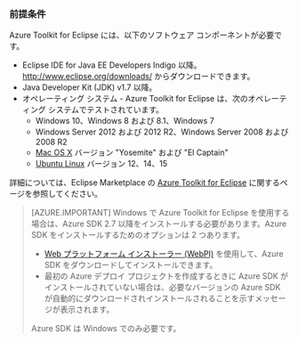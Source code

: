 ### 前提条件 ###

Azure Toolkit for Eclipse には、以下のソフトウェア コンポーネントが必要です。

* Eclipse IDE for Java EE Developers Indigo 以降。<http://www.eclipse.org/downloads/> からダウンロードできます。
* Java Developer Kit (JDK) v1.7 以降。 
* オペレーティング システム - Azure Toolkit for Eclipse は、次のオペレーティング システムでテストされています。
    * Windows 10、Windows 8 および 8.1、Windows 7
    * Windows Server 2012 および 2012 R2、Windows Server 2008 および 2008 R2
    * [Mac OS X](http://www.apple.com/osx) バージョン "Yosemite" および "El Captain"
    * [Ubuntu Linux](http://www.ubuntu.com) バージョン 12、14、15

詳細については、Eclipse Marketplace の [Azure Toolkit for Eclipse](http://marketplace.eclipse.org/content/azure-toolkit-eclipse) に関するページを参照してください。

> [AZURE.IMPORTANT] Windows で Azure Toolkit for Eclipse を使用する場合は、Azure SDK 2.7 以降をインストールする必要があります。Azure SDK をインストールするためのオプションは 2 つあります。
> 
> * [Web プラットフォーム インストーラー (WebPI)](http://go.microsoft.com/fwlink/?LinkID=252838) を使用して、Azure SDK をダウンロードしてインストールできます。
> * 最初の Azure デプロイ プロジェクトを作成するときに Azure SDK がインストールされていない場合は、必要なバージョンの Azure SDK が自動的にダウンロードされインストールされることを示すメッセージが表示されます。
> 
> Azure SDK は Windows でのみ必要です。

<!---HONumber=AcomDC_0309_2016-->